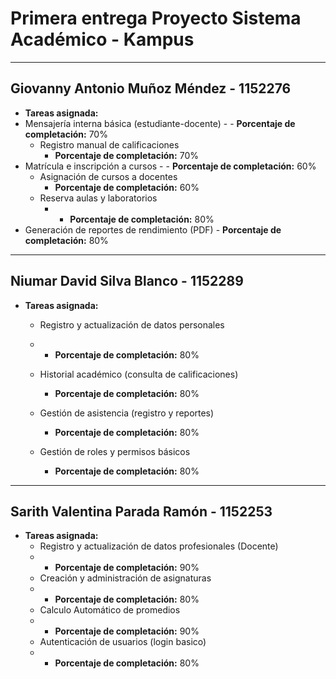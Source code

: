 # Primera entrega Proyecto Sistema Académico - Kampus
---

## Giovanny Antonio Muñoz Méndez - 1152276

- **Tareas asignada:**
- Mensajería interna básica (estudiante-docente)
      - - **Porcentaje de completación:** 70%
  - Registro manual de calificaciones
      - **Porcentaje de completación:** 70%
- Matrícula e inscripción a cursos
      - - **Porcentaje de completación:** 60%
  - Asignación de cursos a docentes
      - **Porcentaje de completación:** 60%
  - Reserva aulas y laboratorios
      - - **Porcentaje de completación:** 80%
- Generación de reportes de rendimiento (PDF)
      - **Porcentaje de completación:** 80%

---
## Niumar David Silva Blanco - 1152289

- **Tareas asignada:**
    - Registro y actualización de datos personales
    - - **Porcentaje de completación:** 80%

    - Historial académico (consulta de calificaciones)
      - **Porcentaje de completación:** 80%
     
    - Gestión de asistencia (registro y reportes)
      - **Porcentaje de completación:** 80%
  
    - Gestión de roles y permisos básicos
      - **Porcentaje de completación:** 80%      
---

## Sarith Valentina Parada Ramón - 1152253

- **Tareas asignada:**
    - Registro y actualización de datos profesionales (Docente)
    - - **Porcentaje de completación:** 90%
    - Creación y administración de asignaturas
    - - **Porcentaje de completación:** 80%
    - Calculo Automático de promedios
    - - **Porcentaje de completación:** 90%
    - Autenticación de usuarios (login basico)
    - - **Porcentaje de completación:** 80%
